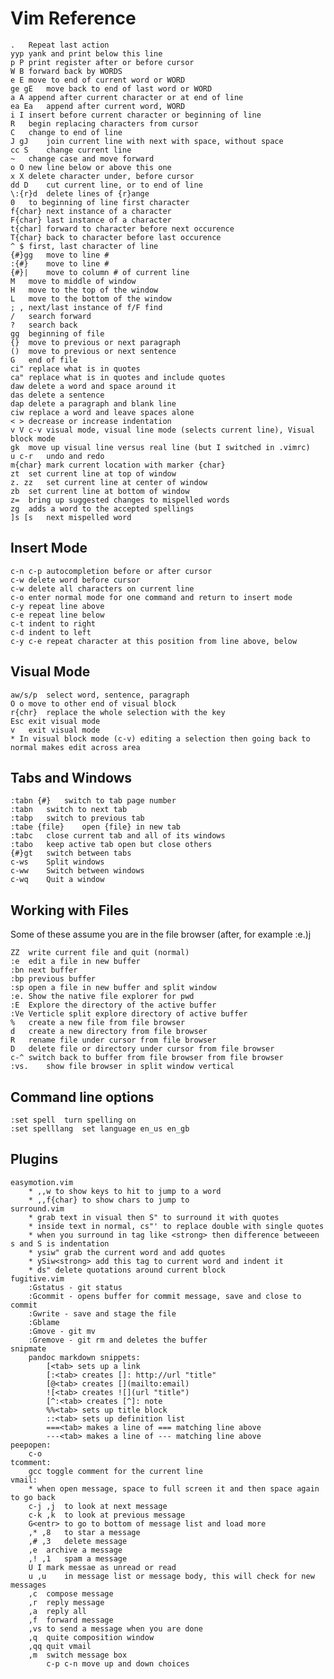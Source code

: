 # Vim Reference

	.	Repeat last action
	yyp	yank and print below this line
	p P	print register after or before cursor
	W B	forward back by WORDS
	e E	move to end of current word or WORD
	ge gE	move back to end of last word or WORD
	a A	append after current character or at end of line
	ea Ea	append after current word, WORD
	i I	insert before current character or beginning of line
	R	begin replacing characters from cursor
	C	change to end of line
	J gJ	join current line with next with space, without space
	cc S	change current line
	~	change case and move forward
	o O	new line below or above this one
	x X	delete character under, before cursor
	dd D	cut current line, or to end of line
	\:{r}d	delete lines of {r}ange
	0	to beginning of line first character
	f{char}	next instance of a character
	F{char} last instance of a character
	t{char] forward to character before next occurence
	T{char} back to character before last occurence 
	^ $	first, last character of line
	{#}gg	move to line #
	:{#}	move to line #
	{#}|	move to column # of current line
	M	move to middle of window
	H	move to the top of the window
	L	move to the bottom of the window
	; ,	next/last instance of f/F find
	/	search forward
	?	search back
	gg	beginning of file
	{}	move to previous or next paragraph
	()	move to previous or next sentence
	G	end of file
	ci"	replace what is in quotes
	ca"	replace what is in quotes and include quotes
	daw	delete a word and space around it
	das	delete a sentence
	dap	delete a paragraph and blank line
	ciw	replace a word and leave spaces alone
	< >	decrease or increase indentation
	v V c-v	visual mode, visual line mode (selects current line), Visual block mode
	gk	move up visual line versus real line (but I switched in .vimrc)
	u c-r	undo and redo
	m{char}	mark current location with marker {char}
	zt	set current line at top of window
	z. zz	set current line at center of window
	zb	set current line at bottom of window
	z=	bring up suggested changes to mispelled words
	zg	adds a word to the accepted spellings
	]s [s	next mispelled word

## Insert Mode

	c-n c-p	autocompletion before or after cursor
	c-w	delete word before cursor
	c-w	delete all characters on current line
	c-o	enter normal mode for one command and return to insert mode
	c-y	repeat line above
	c-e	repeat line below
	c-t	indent to right
	c-d	indent to left
	c-y c-e	repeat character at this position from line above, below

## Visual Mode

	aw/s/p	select word, sentence, paragraph
	O o	move to other end of visual block
	r{chr}	replace the whole selection with the key
	Esc	exit visual mode
	v	exit visual mode
	* In visual block mode (c-v) editing a selection then going back to normal makes edit across area

## Tabs and Windows

	:tabn {#}	switch to tab page number
	:tabn	switch to next tab
	:tabp	switch to previous tab
	:tabe {file}	open {file} in new tab
	:tabc	close current tab and all of its windows
	:tabo	keep active tab open but close others
	{#}gt	switch between tabs
	c-ws	Split windows
	c-ww	Switch between windows
	c-wq	Quit a window

## Working with Files

Some of these assume you are in the file browser (after, for example :e.)j

	ZZ	write current file and quit (normal)
	:e 	edit a file in new buffer
	:bn	next buffer
	:bp	previous buffer
	:sp	open a file in new buffer and split window
	:e.	Show the native file explorer for pwd
	:E	Explore the directory of the active buffer
	:Ve	Verticle split explore directory of active buffer
	%	create a new file from file browser
	d	create a new directory from file browser
	R	rename file under cursor from file browser
	D	delete file or directory under cursor from file browser
	c-^	switch back to buffer from file browser from file browser
	:vs.	show file browser in split window vertical

## Command line options

	:set spell	turn spelling on
	:set spelllang	set language en_us en_gb

## Plugins

	easymotion.vim
		* ,,w to show keys to hit to jump to a word
		* ,,f{char} to show chars to jump to 
	surround.vim
		* grab text in visual then S" to surround it with quotes
		* inside text in normal, cs"' to replace double with single quotes
		* when you surround in tag like <strong> then difference betweeen s and S is indentation
		* ysiw" grab the current word and add quotes
		* ySiw<strong> add this tag to current word and indent it
		* ds" delete quotations around current block
	fugitive.vim
		:Gstatus - git status
		:Gcommit - opens buffer for commit message, save and close to commit
		:Gwrite - save and stage the file
		:Gblame
		:Gmove - git mv
		:Gremove - git rm and deletes the buffer
	snipmate
		pandoc markdown snippets:
			[<tab> sets up a link
			[:<tab> creates []: http://url "title"
			[@<tab> creates [](mailto:email)
			![<tab> creates ![](url "title")
			[^:<tab> creates [^]: note
			%%<tab> sets up title block
			::<tab> sets up definition list
			===<tab> makes a line of === matching line above
			---<tab> makes a line of --- matching line above
	peepopen:
		c-o
	tcomment:
		gcc	toggle comment for the current line
	vmail:
		* when open message, space to full screen it and then space again to go back
		c-j ,j	to look at next message
		c-k ,k	to look at previous message
		G<entr>	to go to bottom of message list and load more
		,* ,8	to star a message
		,# ,3	delete message
		,e	archive a message
		,! ,1	spam a message
		U I	mark messae as unread or read
		u ,u	in message list or message body, this will check for new messages
		,c	compose message
		,r	reply message
		,a	reply all
		,f	forward message
		,vs	to send a message when you are done
		,q	quite composition window
		,qq	quit vmail
		,m	switch message box
			c-p c-n	move up and down choices
